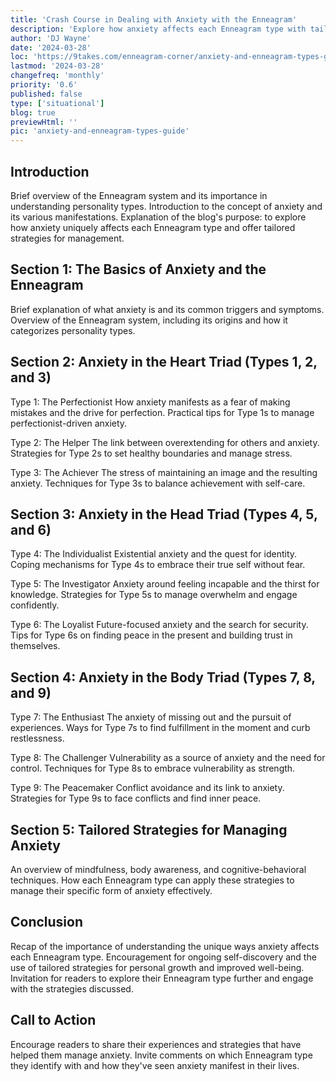 ```yaml
---
title: 'Crash Course in Dealing with Anxiety with the Enneagram'
description: 'Explore how anxiety affects each Enneagram type with tailored management strategies. Unlock self-awareness and growth for your personality.'
author: 'DJ Wayne'
date: '2024-03-28'
loc: 'https://9takes.com/enneagram-corner/anxiety-and-enneagram-types-guide'
lastmod: '2024-03-28'
changefreq: 'monthly'
priority: '0.6'
published: false
type: ['situational']
blog: true
previewHtml: ''
pic: 'anxiety-and-enneagram-types-guide'
---
```


<!-- Midjourney Prompt: greek statue with face showing worried expression and tension, surrounded by nine smaller statues each displaying different anxiety responses, dark stormy clouds transforming into calming light, marble white with subtle blue and gold accents, representing journey from anxiety to peace, therapeutic and healing atmosphere, Unreal Engine, Cinematic, Shot on 50mm lens, Ultra-Wide Angle, Depth of Field, hyper-detailed, beautifully color-coded, insane details, intricate details, beautifully color graded, 32k, Super-Resolution, Megapixel, Moody Lighting transitioning to Soft Lighting, Global Illumination, Ray Tracing Global Illumination, hypermaximalist, elegant, hyper realistic, super detailed --ar 16:9 --stylize 750 -->

<!-- how anxiety manifests itself in each Enneagram type
todo Finish this
-->

## Introduction

Brief overview of the Enneagram system and its importance in understanding personality types.
Introduction to the concept of anxiety and its various manifestations.
Explanation of the blog's purpose: to explore how anxiety uniquely affects each Enneagram type and offer tailored strategies for management.

## Section 1: The Basics of Anxiety and the Enneagram

Brief explanation of what anxiety is and its common triggers and symptoms.
Overview of the Enneagram system, including its origins and how it categorizes personality types.

## Section 2: Anxiety in the Heart Triad (Types 1, 2, and 3)

Type 1: The Perfectionist
How anxiety manifests as a fear of making mistakes and the drive for perfection.
Practical tips for Type 1s to manage perfectionist-driven anxiety.

Type 2: The Helper
The link between overextending for others and anxiety.
Strategies for Type 2s to set healthy boundaries and manage stress.

Type 3: The Achiever
The stress of maintaining an image and the resulting anxiety.
Techniques for Type 3s to balance achievement with self-care.

## Section 3: Anxiety in the Head Triad (Types 4, 5, and 6)

Type 4: The Individualist
Existential anxiety and the quest for identity.
Coping mechanisms for Type 4s to embrace their true self without fear.

Type 5: The Investigator
Anxiety around feeling incapable and the thirst for knowledge.
Strategies for Type 5s to manage overwhelm and engage confidently.

Type 6: The Loyalist
Future-focused anxiety and the search for security.
Tips for Type 6s on finding peace in the present and building trust in themselves.

## Section 4: Anxiety in the Body Triad (Types 7, 8, and 9)

Type 7: The Enthusiast
The anxiety of missing out and the pursuit of experiences.
Ways for Type 7s to find fulfillment in the moment and curb restlessness.

Type 8: The Challenger
Vulnerability as a source of anxiety and the need for control.
Techniques for Type 8s to embrace vulnerability as strength.

Type 9: The Peacemaker
Conflict avoidance and its link to anxiety.
Strategies for Type 9s to face conflicts and find inner peace.

## Section 5: Tailored Strategies for Managing Anxiety

An overview of mindfulness, body awareness, and cognitive-behavioral techniques.
How each Enneagram type can apply these strategies to manage their specific form of anxiety effectively.

## Conclusion

Recap of the importance of understanding the unique ways anxiety affects each Enneagram type.
Encouragement for ongoing self-discovery and the use of tailored strategies for personal growth and improved well-being.
Invitation for readers to explore their Enneagram type further and engage with the strategies discussed.

## Call to Action

Encourage readers to share their experiences and strategies that have helped them manage anxiety.
Invite comments on which Enneagram type they identify with and how they've seen anxiety manifest in their lives.
